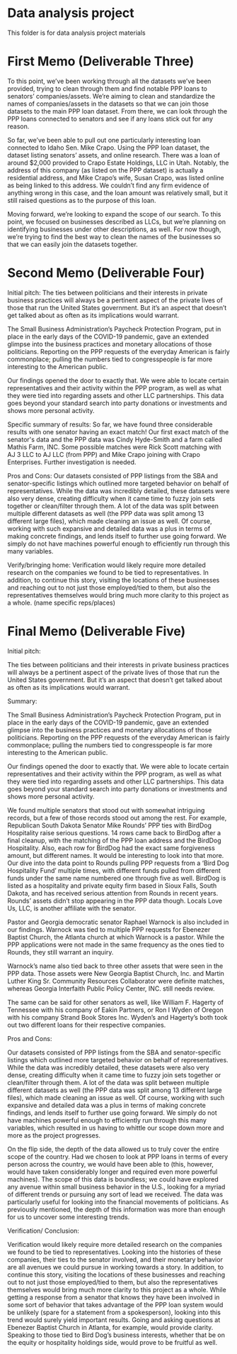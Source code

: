 # Data analysis project

This folder is for data analysis project materials

# First Memo (Deliverable Three)
To this point, we’ve been working through all the datasets we’ve been provided, trying to clean through them and find notable PPP loans to senators’ companies/assets. We’re aiming to clean and standardize the names of companies/assets in the datasets so that we can join those datasets to the main PPP loan dataset. From there, we can look through the PPP loans connected to senators and see if any loans stick out for any reason. 

So far, we’ve been able to pull out one particularly interesting loan connected to Idaho Sen. Mike Crapo. Using the PPP loan dataset, the dataset listing senators’ assets, and online research. There was a loan of around $2,000 provided to Crapo Estate Holdings, LLC in Utah. Notably, the address of this company (as listed on the PPP dataset) is actually a residential address, and Mike Crapo’s wife, Susan Crapo, was listed online as being linked to this address. We couldn’t find any firm evidence of anything wrong in this case, and the loan amount was relatively small, but it still raised questions as to the purpose of this loan. 

Moving forward, we’re looking to expand the scope of our search. To this point, we focused on businesses described as LLCs, but we’re planning on identifying businesses under other descriptions, as well. For now though, we’re trying to find the best way to clean the names of the businesses so that we can easily join the datasets together. 


# Second Memo (Deliverable Four)
Initial pitch: The ties between politicians and their interests in private business practices will always be a pertinent aspect of the private lives of those that run the United States government. But it’s an aspect that doesn’t get talked about as often as its implications would warrant. 

The Small Business Administration’s Paycheck Protection Program, put in place in the early days of the COVID-19 pandemic, gave an extended glimpse into the business practices and monetary allocations of those politicians. Reporting on the PPP requests of the everyday American is fairly commonplace; pulling the numbers tied to congresspeople is far more interesting to the American public. 

Our findings opened the door to exactly that. We were able to locate certain representatives and their activity within the PPP program, as well as what they were tied into regarding assets and other LLC partnerships. This data goes beyond your standard search into party donations or investments and shows more personal activity.

Specific summary of results: So far, we have found three considerable results with one senator having an exact match! Our first exact match of the senator's data and the PPP data was Cindy Hyde-Smith and a farm called Mathis Farm, INC. Some possible matches were Rick Scott matching with AJ 3 LLC to AJ LLC (from PPP) and Mike Crapo joining with Crapo Enterprises. Further investigation is needed. 

Pros and Cons: Our datasets consisted of PPP listings from the SBA and senator-specific listings which outlined more targeted behavior on behalf of representatives. While the data was incredibly detailed, these datasets were also very dense, creating difficulty when it came time to fuzzy join sets together or clean/filter through them. A lot of the data was split between multiple different datasets as well (the PPP data was split among 13 different large files), which made cleaning an issue as well. Of course, working with such expansive and detailed data was a plus in terms of making concrete findings, and lends itself to further use going forward. We simply do not have machines powerful enough to efficiently run through this many variables. 

Verify/bringing home: Verification would likely require more detailed research on the companies we found to be tied to representatives. In addition, to continue this story, visiting the locations of these businesses and reaching out to not just those employed/tied to them, but also the representatives themselves would bring much more clarity to this project as a whole. (name specific reps/places)

# Final Memo (Deliverable Five)
Initial pitch: 

The ties between politicians and their interests in private business practices will always be a pertinent aspect of the private lives of those that run the United States government. But it’s an aspect that doesn’t get talked about as often as its implications would warrant. 

Summary:

The Small Business Administration’s Paycheck Protection Program, put in place in the early days of the COVID-19 pandemic, gave an extended glimpse into the business practices and monetary allocations of those politicians. Reporting on the PPP requests of the everyday American is fairly commonplace; pulling the numbers tied to congresspeople is far more interesting to the American public. 

Our findings opened the door to exactly that. We were able to locate certain representatives and their activity within the PPP program, as well as what they were tied into regarding assets and other LLC partnerships. This data goes beyond your standard search into party donations or investments and shows more personal activity.

We found multiple senators that stood out with somewhat intriguing records, but a few of those records stood out among the rest. For example, Republican South Dakota Senator Mike Rounds’ PPP ties with BirdDog Hospitality raise serious questions. 14 rows came back to BirdDog after a final cleanup, with the matching of the PPP loan address and the BirdDog Hospitality. Also, each row for BirdDog had the exact same forgiveness amount, but different names. It would be interesting to look into that more. 
Our dive into the data point to Rounds pulling PPP requests from a ‘Bird Dog Hospitality Fund’ multiple times, with different funds pulled from different funds under the same name numbered one through five as well. BirdDog is listed as a hospitality and private equity firm based in Sioux Falls, South Dakota, and has received serious attention from Rounds in recent years. 
Rounds’ assets didn’t stop appearing in the PPP data though. Locals Love Us, LLC, is another affiliate with the senator. 

Pastor and Georgia democratic senator Raphael Warnock is also included in our findings. Warnock was tied to multiple PPP requests for Ebenezer Baptist Church, the Atlanta church at which Warnock is a pastor. While the PPP applications were not made in the same frequency as the ones tied to Rounds, they still warrant an inquiry. 

Warnock’s name also tied back to three other assets that were seen in the PPP data. Those assets were New Georgia Baptist Church, Inc. and Martin Luther King Sr. Community Resources Collaborator  were definite matches, whereas Georgia Interfaith Public Policy Center, INC. still needs review. 

The same can be said for other senators as well, like William F. Hagerty of Tennessee with his company of Eakin Partners, or Ron I Wyden of Oregon with his company Strand Book Stores Inc. Wyden’s and Hagerty’s both took out two different loans for their respective companies. 

Pros and Cons: 

Our datasets consisted of PPP listings from the SBA and senator-specific listings which outlined more targeted behavior on behalf of representatives. While the data was incredibly detailed, these datasets were also very dense, creating difficulty when it came time to fuzzy join sets together or clean/filter through them. A lot of the data was split between multiple different datasets as well (the PPP data was split among 13 different large files), which made cleaning an issue as well. Of course, working with such expansive and detailed data was a plus in terms of making concrete findings, and lends itself to further use going forward. We simply do not have machines powerful enough to efficiently run through this many variables, which resulted in us having to whittle our scope down more and more as the project progresses.

On the flip side, the depth of the data allowed us to truly cover the entire scope of the country. Had we chosen to look at PPP loans in terms of every person across the country, we would have been able to (this, however, would have taken considerably longer and required even more powerful machines). The scope of this data is boundless; we could have explored any avenue within small business behavior in the U.S., looking for a myriad of different trends or pursuing any sort of lead we received. The data was particularly useful for looking into the financial movements of politicians. As previously mentioned, the depth of this information was more than enough for us to uncover some interesting trends.

Verification/ Conclusion:

Verification would likely require more detailed research on the companies we found to be tied to representatives. Looking into the histories of these companies, their ties to the senator involved, and their monetary behavior are all avenues we could pursue in working towards a story. In addition, to continue this story, visiting the locations of these businesses and reaching out to not just those employed/tied to them, but also the representatives themselves would bring much more clarity to this project as a whole. While getting a response from a senator that knows they have been involved in some sort of behavior that takes advantage of the PPP loan system would be unlikely (spare for a statement from a spokesperson), looking into this trend would surely yield important results. Going and asking questions at Ebenezer Baptist Church in Atlanta, for example, would provide clarity. Speaking to those tied to Bird Dog’s business interests, whether that be on the equity or hospitality holdings side, would prove to be fruitful as well. 



